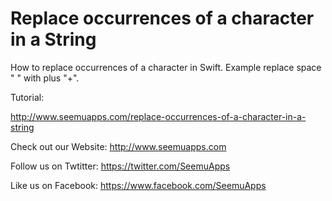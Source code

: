 Replace occurrences of a character in a String
==============================

How to replace occurrences of a character in Swift. Example replace space " " with plus "+".

Tutorial:

http://www.seemuapps.com/replace-occurrences-of-a-character-in-a-string

Check out our Website: http://www.seemuapps.com

Follow us on Twtitter: https://twitter.com/SeemuApps

Like us on Facebook: https://www.facebook.com/SeemuApps
